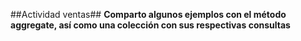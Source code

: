 ##Actividad ventas##
**Comparto algunos ejemplos con el método aggregate, así como una colección con sus respectivas consultas**
